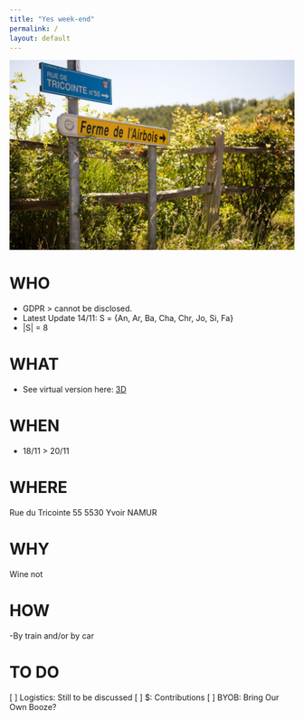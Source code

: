 ```yaml
---
title: "Yes week-end"
permalink: /
layout: default
---
```

![alt image](260650734.jpg "Rue du Tricointe 55 5530 Yvoir")
# WHO
- GDPR > cannot be disclosed.
- Latest Update 14/11: S = {An, Ar, Ba, Cha, Chr, Jo, Si, Fa}
- |S| = 8
# WHAT
- See virtual version here: [3D](https://my.matterport.com/show/?m=GHvoKFJAGii)
# WHEN
- 18/11 > 20/11
# WHERE
Rue du Tricointe 55 
5530 Yvoir NAMUR
# WHY
Wine not
# HOW
-By train and/or by car
# TO DO
[ ] Logistics: Still to be discussed
[ ] $: Contributions
[ ] BYOB: Bring Our Own Booze?
